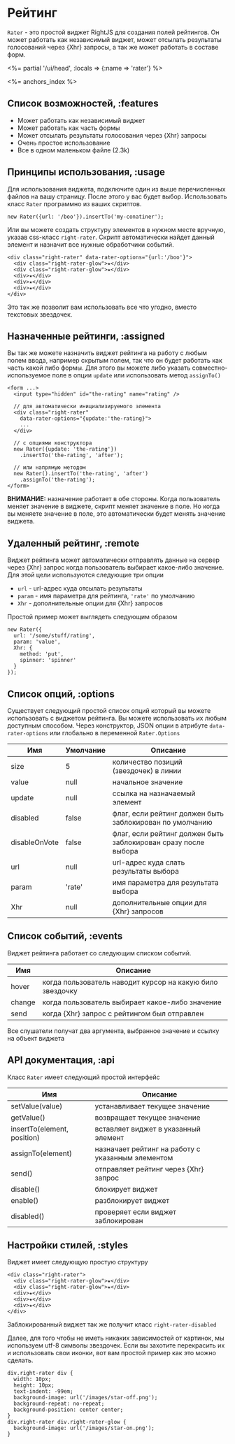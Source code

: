 # Рейтинг

`Rater` - это простой виджет RightJS для создания полей рейтингов. Он может работать
как независимый виджет, может отсылать результаты голосований через {Xhr} запросы, а 
так же может работать в составе форм.

<%= partial '/ui/head', :locals => {:name => 'rater'} %>

<%= anchors_index %>


## Список возможностей, :features

* Может работать как независимый виджет
* Может работать как часть формы
* Может отсылать результаты голосования через {Xhr} запросы
* Очень простое использование
* Все в одном маленьком файле (2.3k)


## Принципы использования, :usage

Для использования виджета, подключите один из выше перечисленных файлов на вашу страницу.
После этого у вас будет выбор. Использовать класс `Rater` программно из ваших скриптов.

    new Rater({url: '/boo'}).insertTo('my-conatiner');

Или вы можете создать структуру элементов в нужном месте вручную, указав css-класс
`right-rater`. Скрипт автоматически найдет данный элемент и назначит все нужные
обработчики событий.

    <div class="right-rater" data-rater-options="{url:'/boo'}">
      <div class="right-rater-glow">★</div>
      <div class="right-rater-glow">★</div>
      <div>★</div>
      <div>★</div>
      <div>★</div>
    </div>

Это так же позволит вам использовать все что угодно, вместо текстовых звездочек.


## Назначенные рейтинги, :assigned

Вы так же можете назначить виджет рейтинга на работу с любым полем ввода, например
скрытым полем, так что он будет работать как часть какой либо формы. Для этого вы
можете либо указать совместно-используемое поле в опции `update` или использовать
метод `assignTo()`

    <form ...>
      <input type="hidden" id="the-rating" name="rating" />
  
      // для автоматически инициализируемого элемента
      <div class="right-rater"
        data-rater-options="{update:'the-rating}">
        ...
      </div>
  
      // с опциями конструктора
      new Rater({update: 'the-rating'})
        .insertTo('the-rating', 'after');
  
      // или напрямую методом
      new Rater().insertTo('the-rating', 'after')
        .assignTo('the-rating');
    </form>

__ВНИМАНИЕ:__ назначение работает в обе стороны. Когда пользователь меняет значение
в виджете, скрипт меняет значение в поле. Но когда вы меняете значение в поле,
это автоматически будет менять значение виджета.


## Удаленный рейтинг, :remote

Виджет рейтинга может автоматически отправлять данные на сервер через {Xhr} запрос когда пользователь
выбирает какое-либо значение. Для этой цели используются следующие три опции

* `url` - url-адрес куда отсылать результаты
* `param` - имя параметра для рейтинга, `'rate'` по умолчанию
* `Xhr` - дополнительные опции для {Xhr} запросов

Простой пример может выглядеть следующим образом

    new Rater({
      url: '/some/stuff/rating',
      param: 'value',
      Xhr: {
        method: 'put',
        spinner: 'spinner'
      }
    });


## Список опций, :options

Существует следующий простой список опций который вы можете использовать с виджетом рейтинга.
Вы можете использовать их любым доступным способом. Через конструктор, JSON опции в атрибуте
`data-rater-options` или глобально в переменной `Rater.Options`

Имя           | Умолчание | Описание
--------------|-----------|---------------------------------------------------------------
size          | 5         | количество позиций (звездочек) в линии
value         | null      | начальное значение
update        | null      | ссылка на назначаемый элемент
disabled      | false     | флаг, если рейтинг должен быть заблокирован по умолчанию
disableOnVote | false     | флаг, если рейтинг должен быть заблокирован сразу после выбора
url           | null      | url-адрес куда слать результаты выбора
param         | 'rate'    | имя параметра для результата выбора
Xhr           | null      | дополнительные опции для {Xhr} запросов


## Список событий, :events

Виджет рейтинга работает со следующим списком событий.

Имя    | Описание
-------|------------------------------------------------------------
hover  | когда пользователь наводит курсор на какую било звездочку
change | когда пользователь выбирает какое-либо значение
send   | когда {Xhr} запрос с рейтингом был отправлен

Все слушатели получат два аргумента, выбранное значение и ссылку на объект виджета


## API документация, :api

Класс `Rater` имеет следующий простой интерфейс

Имя               | Описание
------------------|--------------------------------------------------
setValue(value)   | устанавливает текущее значение
getValue()        | возвращает текущее значение
insertTo(element, position) | вставляет виджет в указанный элемент
assignTo(element) | назначает рейтинг на работу с указанным элементом
send()            | отправляет рейтинг через {Xhr} запрос
disable()         | блокирует виджет
enable()          | разблокирует виджет
disabled()        | проверяет если виджет заблокирован


## Настройки стилей, :styles

Виджет имеет следующую простую структуру

    <div class="right-rater">
      <div class="right-rater-glow">★</div>
      <div class="right-rater-glow">★</div>
      <div>★</div>
      <div>★</div>
      <div>★</div>
    </div>

Заблокированный виджет так же получит класс `right-rater-disabled`

Далее, для того чтобы не иметь никаких зависимостей от картинок, мы используем utf-8
символы звездочек. Если вы захотите перекрасить их и использовать свои иконки, вот
вам простой пример как это можно сделать.

    div.right-rater div {
      width: 10px;
      height: 10px;
      text-indent: -99em;
      background-image: url('/images/star-off.png');
      background-repeat: no-repeat;
      background-position: center center;
    }
    div.right-rater div.right-rater-glow {
      background-image: url('/images/star-on.png');
    }

